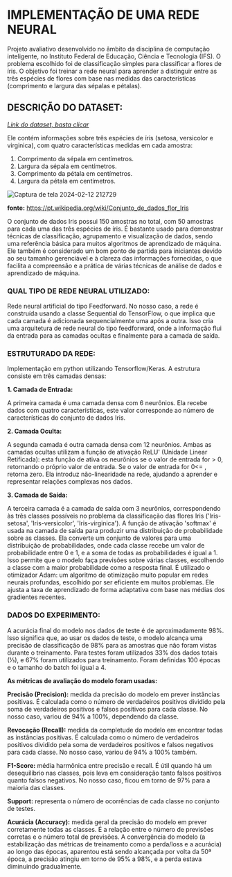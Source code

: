 # **IMPLEMENTAÇÃO DE UMA REDE NEURAL**
Projeto avaliativo desenvolvido no âmbito da disciplina de computação inteligente, no Instituto Federal de Educação, Ciência e Tecnologia (IFS). O problema escolhido foi de classificação simples para classificar a flores de íris. O objetivo foi treinar a rede neural para aprender a distinguir entre as três espécies de flores com base nas medidas das características (comprimento e largura das sépalas e pétalas).
 

## **DESCRIÇÃO DO DATASET:**
[*Link do dataset, basta clicar*]( https://archive.ics.uci.edu/dataset/53/iris-/)

Ele contém informações sobre três espécies de íris (setosa, versicolor e virginica), com quatro características medidas em cada amostra:

1. Comprimento da sépala em centímetros.
2. Largura da sépala em centímetros.
3. Comprimento da pétala em centímetros.
4. Largura da pétala em centímetros.

![Captura de tela 2024-02-12 212729](https://github.com/Gabriellacode/FloresIris_RedeNeural/assets/108696464/8783bb53-3a08-4dfb-bd38-238784ed8bf1)

**fonte:** https://pt.wikipedia.org/wiki/Conjunto_de_dados_flor_Iris

O conjunto de dados Iris possui 150 amostras no total, com 50 amostras para cada uma das três espécies de íris.
É bastante usado para demonstrar técnicas de classificação, agrupamento e visualização de dados, sendo uma referência básica para muitos algoritmos de aprendizado de máquina. Ele também é considerado um bom ponto de partida para iniciantes devido ao seu tamanho gerenciável e à clareza das informações fornecidas, o que facilita a compreensão e a prática de várias técnicas de análise de dados e aprendizado de máquina.


### **QUAL TIPO DE REDE NEURAL UTILIZADO:**
  Rede neural artificial do tipo Feedforward. No nosso caso, a rede é construída usando a classe Sequential do TensorFlow, o que implica que cada camada é adicionada sequencialmente uma após a outra. Isso cria uma arquitetura de rede neural do tipo feedforward, onde a informação flui da entrada para as camadas ocultas e finalmente para a camada de saída.


### **ESTRUTURADO DA  REDE:** 
Implementação em python utilizando Tensorflow/Keras. A estrutura consiste em três camadas densas:

**1. Camada de Entrada:**

A primeira camada é uma camada densa com 6 neurônios. Ela recebe dados com quatro características, este valor corresponde ao número de características do conjunto de dados Iris.


**2.  Camada Oculta:**

A segunda camada é outra camada densa com 12 neurônios. Ambas as camadas ocultas utilizam a função de ativação ReLU' (Unidade Linear Retificada): esta função de ativa os neurônios se o valor de entrada for > 0, retornando o próprio valor de entrada. Se o valor de entrada for 0<= , retorna zero. 
Ela introduz não-linearidade na rede, ajudando a aprender e representar relações complexas nos dados.


**3. Camada de Saída:**

A terceira camada é a camada de saída com 3 neurônios, correspondendo às três classes possíveis no problema da classificação das flores Iris ('Iris-setosa', 'Iris-versicolor', 'Iris-virginica'). A função de ativação 'softmax' é usada na camada de saída para produzir uma distribuição de probabilidade sobre as classes. Ela converte um conjunto de valores para uma distribuição de probabilidades, onde cada classe recebe um valor de probabilidade entre 0 e 1, e a soma de todas as probabilidades é igual a 1. Isso permite que o modelo faça previsões sobre várias classes, escolhendo a classe com a maior probabilidade como a resposta final.
É utilizado o otimizador Adam: um algoritmo de otimização muito popular em redes neurais profundas, escolhido por ser eficiente em muitos problemas. Ele ajusta a taxa de aprendizado de forma adaptativa com base nas médias dos gradientes recentes.


### **DADOS DO EXPERIMENTO:** 
A acurácia final do modelo nos dados de teste é de aproximadamente 98%. Isso significa que, ao usar os dados de teste, o modelo alcança uma precisão de classificação de 98% para as amostras que não foram vistas durante o treinamento.
Para testes foram utilizados 33% dos dados totais (⅓), e 67% foram utilizados para treinamento. Foram definidas 100 épocas e o tamanho do batch foi igual a 4.

**As  métricas de avaliação do modelo foram usadas:**

**Precisão (Precision):** medida da precisão do modelo em prever instâncias positivas. É calculada como o número de verdadeiros positivos dividido pela soma de verdadeiros positivos e falsos positivos para cada classe. No nosso caso, variou de 94% a 100%, dependendo da classe.

**Revocação (Recall):**  medida da completude do modelo em encontrar todas as instâncias positivas. É calculada como o número de verdadeiros positivos dividido pela soma de verdadeiros positivos e falsos negativos para cada classe. No nosso caso, variou de 94% a 100% também.

**F1-Score:** média harmônica entre precisão e recall. É útil quando há um desequilíbrio nas classes, pois leva em consideração tanto falsos positivos quanto falsos negativos. No nosso caso, ficou em torno de 97% para a maioria das classes.

 **Support:** representa o número de ocorrências de cada classe no conjunto de testes.

**Acurácia (Accuracy):** medida geral da precisão do modelo em prever corretamente todas as classes. É a relação entre o número de previsões corretas e o número total de previsões.
A convergência do modelo (a estabilização das métricas de treinamento como a perda/loss e a acurácia) ao longo das épocas, aparentou está sendo alcançada por volta da 50ª época,  a precisão atingiu em torno de 95% a 98%, e a perda estava diminuindo gradualmente.


